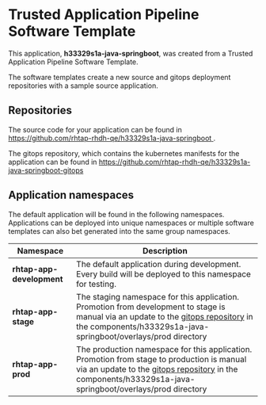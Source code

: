 # Trusted Application Pipeline Software Template

This application, **h33329s1a-java-springboot**, was created from a Trusted Application Pipeline Software Template.

The software templates create a new source and gitops deployment repositories with a sample source application. 

## Repositories

The source code for your application can be found in [https://github.com/rhtap-rhdh-qe/h33329s1a-java-springboot ](https://github.com/rhtap-rhdh-qe/h33329s1a-java-springboot ).
 
The gitops repository, which contains the kubernetes manifests for the application can be found in 
[https://github.com/rhtap-rhdh-qe/h33329s1a-java-springboot-gitops ](https://github.com/rhtap-rhdh-qe/h33329s1a-java-springboot-gitops ) 

## Application namespaces 

The default application will be found in the following namespaces. Applications can be deployed into unique namespaces or multiple software templates can also bet generated into the same group namespaces.  

|  Namespace   |  Description   |  
| -------- | -------- |   
| **rhtap-app-development** | The default application during development. Every build will be deployed to this namespace for testing. | 
| **rhtap-app-stage** | The staging namespace for this application. Promotion from development to stage is manual via an update to the [gitops repository](https://github.com/rhtap-rhdh-qe/h33329s1a-java-springboot-gitops ) in the components/h33329s1a-java-springboot/overlays/prod directory |  
| **rhtap-app-prod** | The production namespace for this application. Promotion from stage to production is manual via an update to the [gitops repository](https://github.com/rhtap-rhdh-qe/h33329s1a-java-springboot-gitops ) in the components/h33329s1a-java-springboot/overlays/prod directory | 